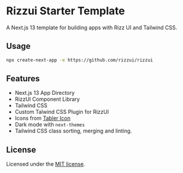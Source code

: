 # Rizzui Starter Template

A Next.js 13 template for building apps with Rizz UI and Tailwind CSS.

## Usage

```bash
npx create-next-app -e https://github.com/rizzui/rizzui
```

## Features

- Next.js 13 App Directory
- RizzUI Component Library
- Tailwind CSS
- Custom Talwind CSS Plugin for RizzUI
- Icons from [Tabler Icon](https://tabler-icons.io/)
- Dark mode with `next-themes`
- Tailwind CSS class sorting, merging and linting.

## License

Licensed under the [MIT license](https://choosealicense.com/licenses/mit/).